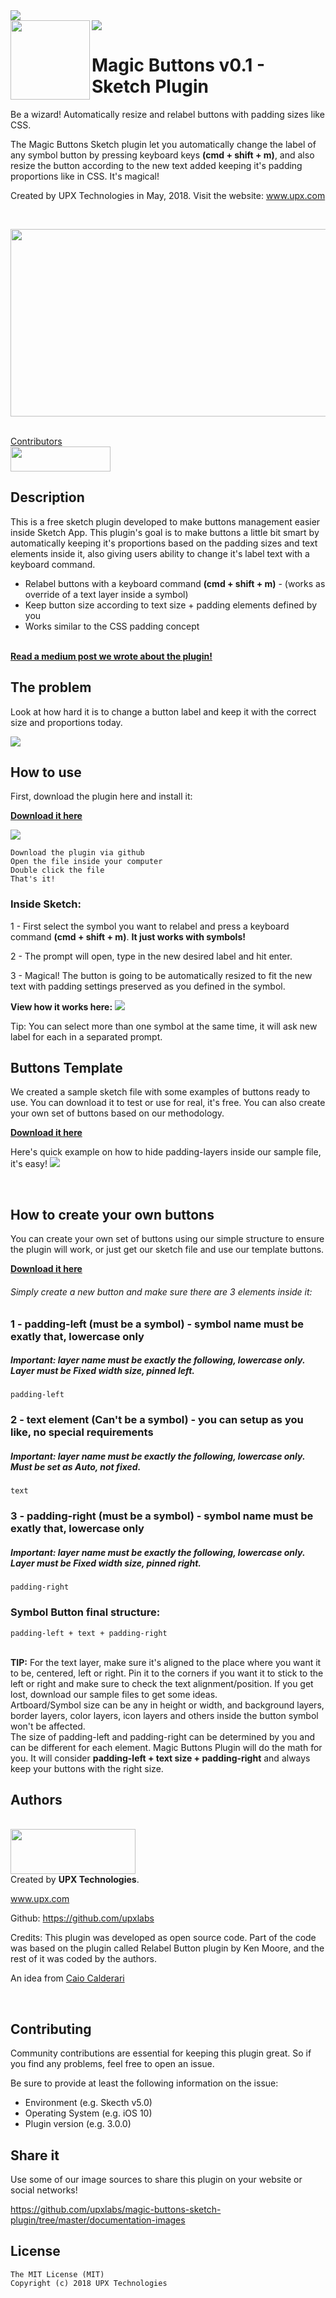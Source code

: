 
<img src="https://github.com/upxlabs/magic-buttons-sketch-plugin/blob/master/cover-and-icons/github-magic-buttons-cover.png" />

<br>

<img src="https://github.com/upxlabs/magic-buttons-sketch-plugin/blob/master/documentation-images/relabel-example.gif" />

<img src="https://github.com/upxlabs/magic-buttons-sketch-plugin/blob/master/cover-and-icons/magic-buttons-icon-big.png" width="127px" height="127px" align="left"/>

# Magic Buttons v0.1 - Sketch Plugin

Be a wizard! Automatically resize and relabel buttons with padding sizes like CSS.

The Magic Buttons Sketch plugin let you automatically change the label of any symbol button by pressing keyboard keys <b>(cmd + shift + m)</b>,
and also resize the button according to the new text added keeping it's padding proportions like in CSS. It's magical!

Created by UPX Technologies in May, 2018. Visit the website: www.upx.com

<br>


<a href="https://github.com/upxlabs/magic-buttons-sketch-plugin/raw/master/magic-buttons-sketch-plugin-v01.zip" ><img src="https://github.com/upxlabs/magic-buttons-sketch-plugin/blob/master/documentation-images/download-button.jpg" width="750" height="300" align="center" /></a>

<br>

<a href="https://github.com/upxlabs/magic-buttons-sketch-plugin/graphs/contributors">
  Contributors
</a>

<br>

 <a href="http://bit.ly/SketchRunnerWebsite">
      <img src="http://bit.ly/RunnerBadgeBlue" height="40" width="160">
 </a>


<br>

## Description

This is a free sketch plugin developed to make buttons management easier inside Sketch App.
This plugin's goal is to make buttons a little bit smart by automatically keeping it's proportions
based on the padding sizes and text elements inside it, also giving users ability to change it's label text with a keyboard command.

* Relabel buttons with a keyboard command <b>(cmd + shift + m)</b> - (works as override of a text layer inside a symbol)
* Keep button size according to text size + padding elements defined by you
* Works similar to the CSS padding concept

<br>
<a href="https://blog.prototypr.io/magic-buttons-sketch-plugin-first-release-bed434900576"><b>Read a medium post we wrote about the plugin!</b></a>

<br>

## The problem

Look at how hard it is to change a button label and keep it with the correct size and proportions today.


<img src="https://github.com/upxlabs/magic-buttons-sketch-plugin/blob/master/documentation-images/example-how-we-do-it-today.gif" />

<br>

## How to use

First, download the plugin here and install it:

<a href="https://github.com/upxlabs/magic-buttons-sketch-plugin/raw/master/magic-buttons-sketch-plugin-v01.zip"><b>Download it here</b></a>

<img src="https://github.com/upxlabs/magic-buttons-sketch-plugin/blob/master/documentation-images/how-to-install.gif" />

```
Download the plugin via github
Open the file inside your computer
Double click the file
That's it!
```

### Inside Sketch:

1 - First select the symbol you want to relabel and press a keyboard command <b>(cmd + shift + m)</b>.
<b>It just works with symbols!</b>


2 - The prompt will open, type in the new desired label and hit enter.

3 - Magical! The button is going to be automatically resized to fit the new text with padding settings preserved as you defined in the symbol.

<b>View how it works here:</b>
<img src="https://github.com/upxlabs/magic-buttons-sketch-plugin/blob/master/documentation-images/resize-button-example.gif" />

Tip:
You can select more than one symbol at the same time, it will ask new label for each in a separated prompt.

## Buttons Template

We created a sample sketch file with some examples of buttons ready to use. You can download it to test or use for real, it's free.
You can also create your own set of buttons based on our methodology.

<a href="https://github.com/upxlabs/magic-buttons-sketch-plugin/raw/master/magic-buttons-sketch-plugin-v01.zip"><b>Download it here</b></a>


Here's quick example on how to hide padding-layers inside our sample file, it's easy!
<img src="https://github.com/upxlabs/magic-buttons-sketch-plugin/blob/master/documentation-images/how-to-hide-padding.gif" />

<br>

## How to create your own buttons

You can create your own set of buttons using our simple structure to ensure the plugin will work, 
or just get our sketch file and use our template buttons.

<a href="https://github.com/upxlabs/magic-buttons-sketch-plugin/raw/master/magic-buttons-sketch-plugin-v01.zip"><b>Download it here</b></a>

###### Simply create a new button and make sure there are 3 elements inside it:
### 1 - padding-left (must be a symbol) - symbol name must be exatly that, lowercase only
##### Important: layer name must be exactly the following, lowercase only. Layer must be Fixed width size, pinned left.
```
padding-left
```
### 2 - text element (Can't be a symbol) - you can setup as you like, no special requirements
##### Important: layer name must be exactly the following, lowercase only. Must be set as Auto, not fixed.
```
text
```
### 3 - padding-right (must be a symbol) - symbol name must be exatly that, lowercase only
##### Important: layer name must be exactly the following, lowercase only. Layer must be Fixed width size, pinned right.
```
padding-right
```

### <b>Symbol Button final structure:</b>
```
padding-left + text + padding-right
```

<br>
<b>TIP:</b> For the text layer, make sure it's aligned to the place where you want it to be, centered, left or right. Pin it to the corners if you want it to stick to the left or right and make sure to check the text alignment/position. If you get lost, download our sample files to get some ideas.

<br>
Artboard/Symbol size can be any in height or width, and background layers, border layers, color layers, icon layers and others inside the button symbol won't be affected.

<br>
The size of padding-left and padding-right can be determined by you and can be different for each element.
Magic Buttons Plugin will do the math for you. It will consider <b>padding-left + text size + padding-right</b> and always keep your buttons with the right size.


<br>

## Authors

<br>

<img src="https://github.com/upxlabs/magic-buttons-sketch-plugin/blob/master/documentation-images/logo-upx.png" width="200" height="72"  />

<br>
Created by <b>UPX Technologies</b>.

www.upx.com

Github:
https://github.com/upxlabs

Credits:
This plugin was developed as open source code.
Part of the code was based on the plugin called Relabel Button plugin by Ken Moore,
and the rest of it was coded by the authors.

An idea from <a href="https://github.com/calderaricaio">Caio Calderari</a>

<br>

## Contributing

Community contributions are essential for keeping this plugin great. So if you find any problems, feel free to open an issue.

Be sure to provide at least the following information on the issue:

* Environment (e.g. Skecth v5.0)
* Operating System (e.g. iOS 10)
* Plugin version (e.g. 3.0.0)

## Share it
Use some of our image sources to share this plugin on your website or social networks!

https://github.com/upxlabs/magic-buttons-sketch-plugin/tree/master/documentation-images


## License

```
The MIT License (MIT)
Copyright (c) 2018 UPX Technologies
```
